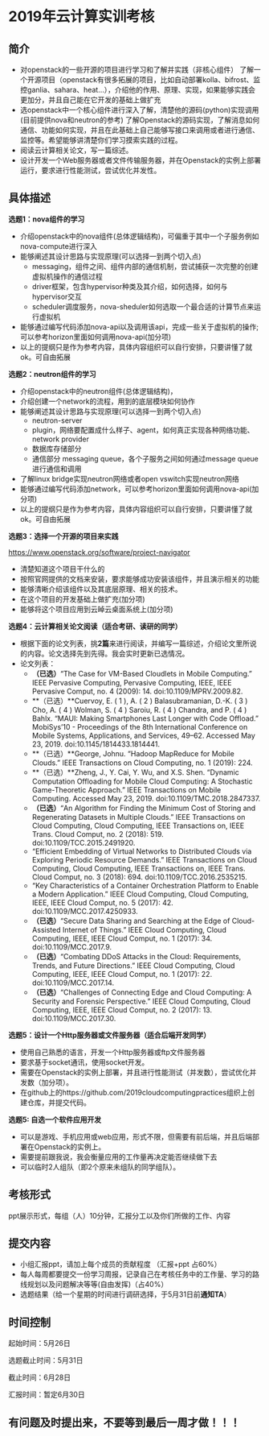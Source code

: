 # 2019年云计算实训考核

## 简介

- 对openstack的一些开源的项目进行学习和了解并实践（非核心组件）
  了解一个开源项目（openstack有很多拓展的项目，比如自动部署kolla、bifrost、监控ganlia、sahara、heat…），介绍他的作用、原理、实现，如果能够实践会更加分，并且自己能在它开发的基础上做扩充
- 选openstack中一个核心组件进行深入了解，清楚他的源码(python)实现调用(目前提供nova和neutron的参考)
  了解Openstack的源码实现，了解消息如何通信、功能如何实现，并且在此基础上自己能够写接口来调用或者进行通信、监控等。希望能够讲清楚你们学习摸索实践的过程。
- 阅读云计算相关论文，写一篇综述。
- 设计开发一个Web服务器或者文件传输服务器，并在Openstack的实例上部署运行，要求进行性能测试，尝试优化并发性。

## 具体描述

**选题1：nova组件的学习**

- 介绍openstack中的nova组件(总体逻辑结构)，可偏重于其中一个子服务例如nova-compute进行深入
- 能够阐述其设计思路与实现原理(可以选择一到两个切入点)
  - messaging，组件之间、组件内部的通信机制，尝试捕获一次完整的创建虚拟机操作的通信过程
  - driver框架，包含hypervisor种类及其介绍，如何选择，如何与hypervisor交互
  - scheduler调度服务，nova-sheduler如何选取一个最合适的计算节点来运行虚拟机
- 能够通过编写代码添加nova-api以及调用该api，完成一些关于虚拟机的操作;可以参考horizon里面如何调用nova-api(加分项)
- 以上的提纲只是作为参考内容，具体内容组织可以自行安排，只要讲懂了就ok。可自由拓展

**选题2：neutron组件的学习**

- 介绍openstack中的neutron组件(总体逻辑结构)，
- 介绍创建一个network的流程，用到的底层模块如何协作
- 能够阐述其设计思路与实现原理(可以选择一到两个切入点)
  - neutron-server
  - plugin，网络要配置成什么样子、agent，如何真正实现各种网络功能、network provider
  - 数据库存储部分
  - 通信部分 messaging queue，各个子服务之间如何通过message queue进行通信和调用
- 了解linux bridge实现neutron网络或者open vswitch实现neutron网络
- 能够通过编写代码添加network，可以参考horizon里面如何调用nova-api(加分项)
- 以上的提纲只是作为参考内容，具体内容组织可以自行安排，只要讲懂了就ok。可自由拓展

**选题3：选择一个开源的项目来实践**

https://www.openstack.org/software/project-navigator

- 清楚知道这个项目干什么的 
- 按照官网提供的文档来安装，要求能够成功安装该组件，并且演示相关的功能
- 能够清晰介绍该组件以及其底层原理、相关的技术。
- 在这个项目的开发基础上做扩充(加分项)
- 能够将这个项目应用到云晫云桌面系统上(加分项)

**选题4：云计算相关论文阅读（适合考研、读研的同学）**

- 根据下面的论文列表，挑**2篇**来进行阅读，并编写一篇综述，介绍论文里所说的内容。论文选择先到先得。我会实时更新已选情况。
- 论文列表：
  - **（已选）**“The Case for VM-Based Cloudlets in Mobile Computing.” IEEE Pervasive Computing, Pervasive Computing, IEEE, IEEE Pervasive Comput, no. 4 (2009): 14. doi:10.1109/MPRV.2009.82.
  - **（已选）**Cuervoy, E. ( 1 ), A. ( 2 ) Balasubramanian, D.-K. ( 3 ) Cho, A. ( 4 ) Wolman, S. ( 4 ) Saroiu, R. ( 4 ) Chandra, and P. ( 4 ) Bahlx. “MAUI: Making Smartphones Last Longer with Code Offload.” MobiSys’10 - Proceedings of the 8th International Conference on Mobile Systems, Applications, and Services, 49–62. Accessed May 23, 2019. doi:10.1145/1814433.1814441.
  - **（已选）**George, Johnu. “Hadoop MapReduce for Mobile Clouds.” IEEE Transactions on Cloud Computing, no. 1 (2019): 224.
  - **（已选）**Zheng, J., Y. Cai, Y. Wu, and X.S. Shen. “Dynamic Computation Offloading for Mobile Cloud Computing: A Stochastic Game-Theoretic Approach.” IEEE Transactions on Mobile Computing. Accessed May 23, 2019. doi:10.1109/TMC.2018.2847337.
  - **（已选）**“An Algorithm for Finding the Minimum Cost of Storing and Regenerating Datasets in Multiple Clouds.” IEEE Transactions on Cloud Computing, Cloud Computing, IEEE Transactions on, IEEE Trans. Cloud Comput, no. 2 (2018): 519. doi:10.1109/TCC.2015.2491920.
  - “Efficient Embedding of Virtual Networks to Distributed Clouds via Exploring Periodic Resource Demands.” IEEE Transactions on Cloud Computing, Cloud Computing, IEEE Transactions on, IEEE Trans. Cloud Comput, no. 3 (2018): 694. doi:10.1109/TCC.2016.2535215.
  - “Key Characteristics of a Container Orchestration Platform to Enable a Modern Application.” IEEE Cloud Computing, Cloud Computing, IEEE, IEEE Cloud Comput, no. 5 (2017): 42. doi:10.1109/MCC.2017.4250933.
  - **（已选）**“Secure Data Sharing and Searching at the Edge of Cloud-Assisted Internet of Things.” IEEE Cloud Computing, Cloud Computing, IEEE, IEEE Cloud Comput, no. 1 (2017): 34. doi:10.1109/MCC.2017.9.
  - **（已选）**“Combating DDoS Attacks in the Cloud: Requirements, Trends, and Future Directions.” IEEE Cloud Computing, Cloud Computing, IEEE, IEEE Cloud Comput, no. 1 (2017): 22. doi:10.1109/MCC.2017.14.
  - **（已选）**“Challenges of Connecting Edge and Cloud Computing: A Security and Forensic Perspective.” IEEE Cloud Computing, Cloud Computing, IEEE, IEEE Cloud Comput, no. 2 (2017): 13. doi:10.1109/MCC.2017.30.

**选题5：设计一个Http服务器或文件服务器（适合后端开发同学）**

* 使用自己熟悉的语言，开发一个Http服务器或ftp文件服务器
* 要求基于socket通讯，使用socket开发。
* 需要在Openstack的实例上部署，并且进行性能测试（并发数），尝试优化并发数（加分项）。
* 在github上的https://github.com/2019cloudcomputingpractices组织上创建仓库，并提交代码。

**选题5: 自选一个软件应用开发**

- 可以是游戏、手机应用或web应用，形式不限，但需要有前后端，并且后端部署在Openstack的实例上。
- 需要提前跟我说，我会衡量应用的工作量再决定能否继续做下去
- 可以临时2人组队（即2个原来未组队的同学组队）。

## 考核形式

ppt展示形式，每组（人）10分钟，汇报分工以及你们所做的工作、内容

## 提交内容

- 小组汇报ppt，请加上每个成员的贡献程度 （汇报+ppt 占60%）
- 每人每周都要提交一份学习周报，记录自己在考核任务中的工作量、学习的路线规划以及问题解决等等(自由发挥)（占40%）
- 选题结果（给一个星期的时间进行调研选择，于5月31日前**通知TA**）

## 时间控制

起始时间：5月26日

选题截止时间：5月31日

截止时间：6月28日

汇报时间：暂定6月30日

## 有问题及时提出来，不要等到最后一周才做！！！